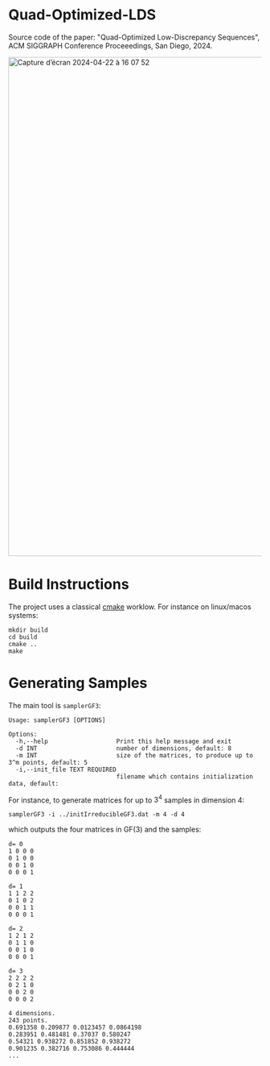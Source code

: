 # Quad-Optimized-LDS

Source code of the paper: "Quad-Optimized Low-Discrepancy Sequences", ACM SIGGRAPH Conference Proceeedings, San Diego, 2024.

<img width="991" alt="Capture d’écran 2024-04-22 à 16 07 52" src="https://github.com/liris-origami/Quad-Optimized-LDS/assets/700165/6397a31a-61fc-44f0-ae1a-b31ace45a8f5">

# Build Instructions

The project uses a classical [cmake](http://cmake.org) worklow. For instance on linux/macos systems:
```
mkdir build
cd build
cmake ..
make
```

# Generating Samples

The main tool is `samplerGF3`:
```
Usage: samplerGF3 [OPTIONS]

Options:
  -h,--help                   Print this help message and exit
  -d INT                      number of dimensions, default: 8
  -m INT                      size of the matrices, to produce up to 3^m points, default: 5
  -i,--init_file TEXT REQUIRED
                              filename which contains initialization data, default:
```
 
For instance, to generate matrices for up to $3^4$ samples in dimension 4:

```
samplerGF3 -i ../initIrreducibleGF3.dat -m 4 -d 4
```

which outputs the four matrices in GF(3) and the samples:

```
d= 0
1 0 0 0
0 1 0 0
0 0 1 0
0 0 0 1

d= 1
1 1 2 2
0 1 0 2
0 0 1 1
0 0 0 1

d= 2
1 2 1 2
0 1 1 0
0 0 1 0
0 0 0 1

d= 3
2 2 2 2
0 2 1 0
0 0 2 0
0 0 0 2

4 dimensions.
243 points.
0.691358 0.209877 0.0123457 0.0864198
0.283951 0.481481 0.37037 0.580247
0.54321 0.938272 0.851852 0.938272
0.901235 0.382716 0.753086 0.444444
...
```